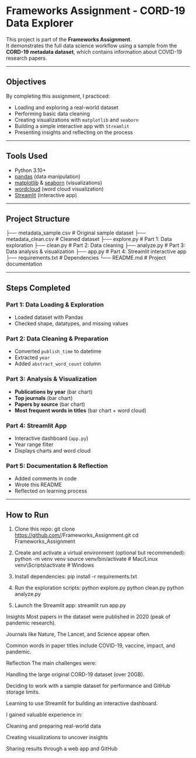 # Frameworks Assignment - CORD-19 Data Explorer

This project is part of the **Frameworks Assignment**.  
It demonstrates the full data science workflow using a sample from the **CORD-19 metadata dataset**, which contains information about COVID-19 research papers.

---

## Objectives
By completing this assignment, I practiced:
- Loading and exploring a real-world dataset
- Performing basic data cleaning
- Creating visualizations with `matplotlib` and `seaborn`
- Building a simple interactive app with `Streamlit`
- Presenting insights and reflecting on the process

---

## Tools Used
- Python 3.10+  
- [pandas](https://pandas.pydata.org/) (data manipulation)  
- [matplotlib](https://matplotlib.org/) & [seaborn](https://seaborn.pydata.org/) (visualizations)  
- [wordcloud](https://github.com/amueller/word_cloud) (word cloud visualization)  
- [Streamlit](https://streamlit.io/) (interactive app)  

---

## Project Structure
├── metadata_sample.csv # Original sample dataset
├── metadata_clean.csv # Cleaned dataset
├── explore.py # Part 1: Data exploration
├── clean.py # Part 2: Data cleaning
├── analyze.py # Part 3: Data analysis & visualization
├── app.py # Part 4: Streamlit interactive app
├── requirements.txt # Dependencies
└── README.md # Project documentation

---

## Steps Completed

### Part 1: Data Loading & Exploration
- Loaded dataset with Pandas  
- Checked shape, datatypes, and missing values  

### Part 2: Data Cleaning & Preparation
- Converted `publish_time` to datetime  
- Extracted `year`  
- Added `abstract_word_count` column  

### Part 3: Analysis & Visualization
- **Publications by year** (bar chart)  
- **Top journals** (bar chart)  
- **Papers by source** (bar chart)  
- **Most frequent words in titles** (bar chart + word cloud)  

### Part 4: Streamlit App
- Interactive dashboard (`app.py`)  
- Year range filter  
- Displays charts and word cloud  

### Part 5: Documentation & Reflection
- Added comments in code  
- Wrote this README  
- Reflected on learning process  

---

## How to Run

1. Clone this repo:
   git clone https://github.com/<your-username>/Frameworks_Assignment.git
   cd Frameworks_Assignment

2. Create and activate a virtual environment (optional but recommended):
python -m venv venv
source venv/bin/activate   # Mac/Linux
venv\Scripts\activate      # Windows

3. Install dependencies:
pip install -r requirements.txt

4. Run the exploration scripts:
python explore.py
python clean.py
python analyze.py

5. Launch the Streamlit app:
streamlit run app.py

Insights
Most papers in the dataset were published in 2020 (peak of pandemic research).

Journals like Nature, The Lancet, and Science appear often.

Common words in paper titles include COVID-19, vaccine, impact, and pandemic.

Reflection
The main challenges were:

Handling the large original CORD-19 dataset (over 20GB).

Deciding to work with a sample dataset for performance and GitHub storage limits.

Learning to use Streamlit for building an interactive dashboard.

I gained valuable experience in:

Cleaning and preparing real-world data

Creating visualizations to uncover insights

Sharing results through a web app and GitHub
